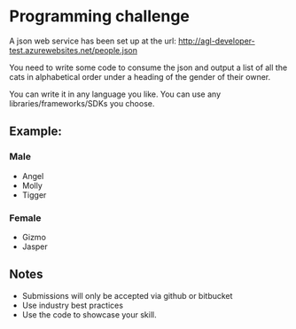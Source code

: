 # Programming challenge

A json web service has been set up at the url: http://agl-developer-test.azurewebsites.net/people.json

You need to write some code to consume the json and output a list of all the cats in alphabetical order under a heading of the gender of their owner.

You can write it in any language you like. You can use any libraries/frameworks/SDKs you choose.

## Example:

### Male

- Angel
- Molly
- Tigger

### Female

- Gizmo
- Jasper

## Notes

- Submissions will only be accepted via github or bitbucket
- Use industry best practices
- Use the code to showcase your skill.
